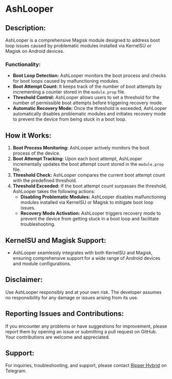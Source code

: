 # AshLooper

## Description:
AshLooper is a comprehensive Magisk module designed to address boot loop issues caused by problematic modules installed via KernelSU or Magisk on Android devices.

### Functionality:
- **Boot Loop Detection:** AshLooper monitors the boot process and checks for boot loops caused by malfunctioning modules.
- **Boot Attempt Count:** It keeps track of the number of boot attempts by incrementing a counter stored in the `module.prop` file.
- **Threshold Control:** AshLooper allows users to set a threshold for the number of permissible boot attempts before triggering recovery mode.
- **Automatic Recovery Mode:** Once the threshold is exceeded, AshLooper automatically disables problematic modules and initiates recovery mode to prevent the device from being stuck in a boot loop.

## How it Works:
1. **Boot Process Monitoring:** AshLooper actively monitors the boot process of the device.
2. **Boot Attempt Tracking:** Upon each boot attempt, AshLooper incrementally updates the boot attempt count stored in the `module.prop` file.
3. **Threshold Check:** AshLooper compares the current boot attempt count with the predefined threshold.
4. **Threshold Exceeded:** If the boot attempt count surpasses the threshold, AshLooper takes the following actions:
   - **Disabling Problematic Modules:** AshLooper disables malfunctioning modules installed via KernelSU or Magisk to mitigate boot loop issues.
   - **Recovery Mode Activation:** AshLooper triggers recovery mode to prevent the device from getting stuck in a boot loop and facilitate troubleshooting.

## KernelSU and Magisk Support:
- AshLooper seamlessly integrates with both KernelSU and Magisk, ensuring comprehensive support for a wide range of Android devices and module configurations.

## Disclaimer:
Use AshLooper responsibly and at your own risk. The developer assumes no responsibility for any damage or issues arising from its use.

## Reporting Issues and Contributions:
If you encounter any problems or have suggestions for improvement, please report them by opening an issue or submitting a pull request on GitHub. Your contributions are welcome and appreciated.

## Support:
For inquiries, troubleshooting, and support, please contact [Ripper Hybrid](https://t.me/Ripper_Hybrid) on Telegram.